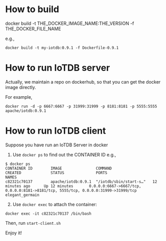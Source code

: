 # How to build

docker build -t THE_DOCKER_IMAGE_NAME:THE_VERSION -f THE_DOCKER_FILE_NAME

e.g.,

```
docker build -t my-iotdb:0.9.1 -f Dockerfile-0.9.1
```

# How to run IoTDB server 

Actually, we maintain a repo on dockerhub, so that you can get the docker image directly.

For example,
```
docker run -d -p 6667:6667 -p 31999:31999 -p 8181:8181 -p 5555:5555 apache/iotdb:0.9.1
```

# How to run IoTDB client

Suppose you have run an IoTDB Server in docker

1. Use `docker ps` to find out the CONTAINER ID
e.g.,
```
$ docker ps
CONTAINER ID        IMAGE               COMMAND                  CREATED             STATUS              PORTS                                                                                NAMES
c82321c70137        apache/iotdb:0.9.1  "/iotdb/sbin/start-s…"   12 minutes ago      Up 12 minutes       0.0.0.0:6667->6667/tcp, 0.0.0.0:8181->8181/tcp, 5555/tcp, 0.0.0.0:31999->31999/tcp   elegant_germain
```
2. Use `docker exec` to attach the container:
```
docker exec -it c82321c70137 /bin/bash
```

Then, run `start-client.sh`

Enjoy it!